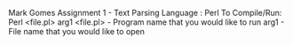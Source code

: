 Mark Gomes
Assignment 1 - Text Parsing
Language : Perl
To Compile/Run:
    Perl <file.pl> arg1
<file.pl> - Program name that you would like to run
arg1 - File name that you would like to open
